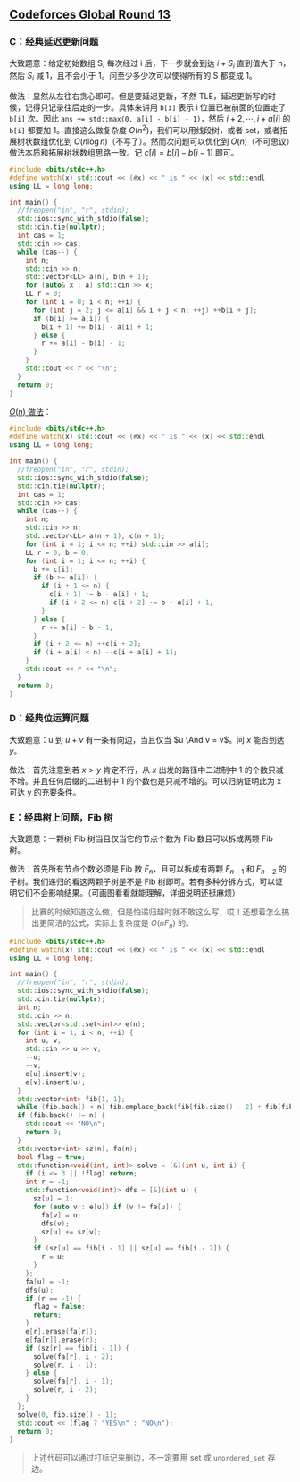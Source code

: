 ## [Codeforces Global Round 13](https://codeforces.com/contest/1491/)


### C：经典延迟更新问题

大致题意：给定初始数组 S, 每次经过 i 后，下一步就会到达 $i + S_i$ 直到值大于 n，然后 $S_i$ 减 1，且不会小于 1。问至少多少次可以使得所有的 S 都变成 1。

做法：显然从左往右贪心即可。但是要延迟更新，不然 TLE，延迟更新写的时候，记得只记录往后走的一步。具体来讲用 `b[i]` 表示 i 位置已被前面的位置走了 `b[i]` 次。因此 `ans += std::max(0, a[i] - b[i] - 1)`，然后 $i + 2, \cdots, i + a[i]$ 的 `b[i]` 都要加 1。直接这么做复杂度 $O(n^2)$，我们可以用线段树，或者 set，或者拓展树状数组优化到 $O(n \log n)$（不写了）。然而次问题可以优化到 $O(n)$（不可思议）做法本质和拓展树状数组思路一致。记 $c[i] = b[i] - b[i - 1]$ 即可。

``` C++
#include <bits/stdc++.h>
#define watch(x) std::cout << (#x) << " is " << (x) << std::endl
using LL = long long;

int main() {
  //freopen("in", "r", stdin);
  std::ios::sync_with_stdio(false);
  std::cin.tie(nullptr);
  int cas = 1;
  std::cin >> cas;
  while (cas--) {
    int n;
    std::cin >> n;
    std::vector<LL> a(n), b(n + 1);
    for (auto& x : a) std::cin >> x;
    LL r = 0;
    for (int i = 0; i < n; ++i) {
      for (int j = 2; j <= a[i] && i + j < n; ++j) ++b[i + j];
      if (b[i] >= a[i]) {
        b[i + 1] += b[i] - a[i] + 1;
      } else {
        r += a[i] - b[i] - 1;
      }
    }
    std::cout << r << "\n";
  }
  return 0;
}
```

[$O(n)$ 做法](https://codeforces.com/contest/1491/submission/108758256)：

``` C++
#include <bits/stdc++.h>
#define watch(x) std::cout << (#x) << " is " << (x) << std::endl
using LL = long long;

int main() {
  //freopen("in", "r", stdin);
  std::ios::sync_with_stdio(false);
  std::cin.tie(nullptr);
  int cas = 1;
  std::cin >> cas;
  while (cas--) {
    int n;
    std::cin >> n;
    std::vector<LL> a(n + 1), c(n + 1);
    for (int i = 1; i <= n; ++i) std::cin >> a[i];
    LL r = 0, b = 0;
    for (int i = 1; i <= n; ++i) {
      b += c[i];
      if (b >= a[i]) {
        if (i + 1 <= n) {
          c[i + 1] += b - a[i] + 1;
          if (i + 2 <= n) c[i + 2] -= b - a[i] + 1;
        }
      } else {
        r += a[i] - b - 1;
      }
      if (i + 2 <= n) ++c[i + 2];
      if (i + a[i] < n) --c[i + a[i] + 1];
    }
    std::cout << r << "\n";
  }
  return 0;
}
```



### D：经典位运算问题

大致题意：u 到 $u + v$ 有一条有向边，当且仅当 $u \And v = v$。问 $x$ 能否到达 $y$。

做法：首先注意到若 $x > y$ 肯定不行，从 $x$ 出发的路径中二进制中 1 的个数只减不增。并且任何后缀的二进制中 1 的个数也是只减不增的。可以归纳证明此为 x 可达 y 的充要条件。


### E：经典树上问题，Fib 树

大致题意：一颗树 Fib 树当且仅当它的节点个数为 Fib 数且可以拆成两颗 Fib 树。

做法：首先所有节点个数必须是 Fib 数 $F_n$，且可以拆成有两颗 $F_{n - 1}$ 和 $F_{n- 2}$ 的子树。我们递归的看这两颗子树是不是 Fib 树即可。若有多种分拆方式，可以证明它们不会影响结果。（可画图看看就能理解，详细说明还挺麻烦）

> 比赛的时候知道这么做，但是怕递归超时就不敢这么写，哎！还想着怎么搞出更简洁的公式，实际上复杂度是 $O(n F_n)$ 的。

``` C++
#include <bits/stdc++.h>
#define watch(x) std::cout << (#x) << " is " << (x) << std::endl
using LL = long long;

int main() {
  //freopen("in", "r", stdin);
  std::ios::sync_with_stdio(false);
  std::cin.tie(nullptr);
  int n;
  std::cin >> n;
  std::vector<std::set<int>> e(n);
  for (int i = 1; i < n; ++i) {
    int u, v;
    std::cin >> u >> v;
    --u;
    --v;
    e[u].insert(v);
    e[v].insert(u);
  }
  std::vector<int> fib{1, 1};
  while (fib.back() < n) fib.emplace_back(fib[fib.size() - 2] + fib[fib.size() - 1]);
  if (fib.back() != n) {
    std::cout << "NO\n";
    return 0;
  }
  std::vector<int> sz(n), fa(n);
  bool flag = true;
  std::function<void(int, int)> solve = [&](int u, int i) {
    if (i <= 3 || !flag) return;
    int r = -1;
    std::function<void(int)> dfs = [&](int u) {
      sz[u] = 1;
      for (auto v : e[u]) if (v != fa[u]) {
        fa[v] = u;
        dfs(v);
        sz[u] += sz[v];
      }
      if (sz[u] == fib[i - 1] || sz[u] == fib[i - 2]) {
        r = u;
      }
    };
    fa[u] = -1;
    dfs(u);
    if (r == -1) {
      flag = false;
      return;
    }
    e[r].erase(fa[r]);
    e[fa[r]].erase(r);
    if (sz[r] == fib[i - 1]) {
      solve(fa[r], i - 2);
      solve(r, i - 1);
    } else {
      solve(fa[r], i - 1);
      solve(r, i - 2);
    }
  };
  solve(0, fib.size() - 1);
  std::cout << (flag ? "YES\n" : "NO\n");
  return 0;
}
```

> 上述代码可以通过打标记来删边，不一定要用 set 或 `unordered_set` 存边。
